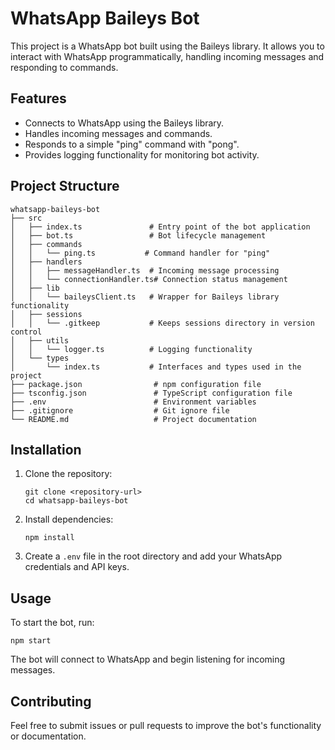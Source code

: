 # WhatsApp Baileys Bot

This project is a WhatsApp bot built using the Baileys library. It allows you to interact with WhatsApp programmatically, handling incoming messages and responding to commands.

## Features

- Connects to WhatsApp using the Baileys library.
- Handles incoming messages and commands.
- Responds to a simple "ping" command with "pong".
- Provides logging functionality for monitoring bot activity.

## Project Structure

```
whatsapp-baileys-bot
├── src
│   ├── index.ts               # Entry point of the bot application
│   ├── bot.ts                 # Bot lifecycle management
│   ├── commands
│   │   └── ping.ts           # Command handler for "ping"
│   ├── handlers
│   │   ├── messageHandler.ts  # Incoming message processing
│   │   └── connectionHandler.ts# Connection status management
│   ├── lib
│   │   └── baileysClient.ts   # Wrapper for Baileys library functionality
│   ├── sessions
│   │   └── .gitkeep           # Keeps sessions directory in version control
│   ├── utils
│   │   └── logger.ts          # Logging functionality
│   └── types
│       └── index.ts           # Interfaces and types used in the project
├── package.json                # npm configuration file
├── tsconfig.json               # TypeScript configuration file
├── .env                        # Environment variables
├── .gitignore                  # Git ignore file
└── README.md                   # Project documentation
```

## Installation

1. Clone the repository:
   ```
   git clone <repository-url>
   cd whatsapp-baileys-bot
   ```

2. Install dependencies:
   ```
   npm install
   ```

3. Create a `.env` file in the root directory and add your WhatsApp credentials and API keys.

## Usage

To start the bot, run:
```
npm start
```

The bot will connect to WhatsApp and begin listening for incoming messages.

## Contributing

Feel free to submit issues or pull requests to improve the bot's functionality or documentation.